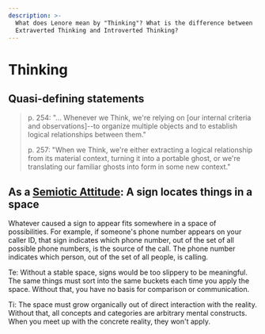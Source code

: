 ```yaml
---
description: >-
  What does Lenore mean by "Thinking"? What is the difference between
  Extraverted Thinking and Introverted Thinking?
---
```


# Thinking

## Quasi-defining statements

> p. 254: "... Whenever we Think, we're relying on \[our internal criteria and observations]--to organize multiple objects and to establish logical relationships between them."
>
> p. 257: "When we Think, we're either extracting a logical relationship from its material context, turning it into a portable ghost, or we're translating our familiar ghosts into form in some new context."

## As a [Semiotic Attitude](../../../../sign-interpretation/semiotic-attitude/): A sign locates things in a space

Whatever caused a sign to appear fits somewhere in a space of possibilities. For example, if someone's phone number appears on your caller ID, that sign indicates which phone number, out of the set of all possible phone numbers, is the source of the call. The phone number indicates which person, out of the set of all people, is calling.

Te: Without a stable space, signs would be too slippery to be meaningful. The same things must sort into the same buckets each time you apply the space. Without that, you have no basis for comparison or communication.

Ti: The space must grow organically out of direct interaction with the reality. Without that, all concepts and categories are arbitrary mental constructs. When you meet up with the concrete reality, they won't apply.
